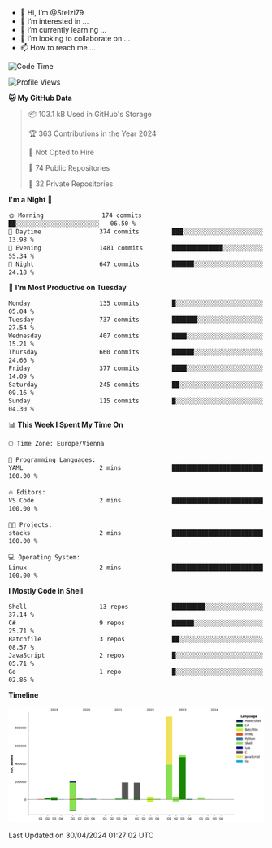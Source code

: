 - 👋 Hi, I’m @Stelzi79
- 👀 I’m interested in ...
- 🌱 I’m currently learning ...
- 💞️ I’m looking to collaborate on ...
- 📫 How to reach me ...

<!--START_SECTION:waka-->
![Code Time](http://img.shields.io/badge/Code%20Time-991%20hrs%2057%20mins-blue)

![Profile Views](http://img.shields.io/badge/Profile%20Views-0-blue)

**🐱 My GitHub Data** 

> 📦 103.1 kB Used in GitHub's Storage 
 > 
> 🏆 363 Contributions in the Year 2024
 > 
> 🚫 Not Opted to Hire
 > 
> 📜 74 Public Repositories 
 > 
> 🔑 32 Private Repositories 
 > 
**I'm a Night 🦉** 

```text
🌞 Morning                174 commits         ██░░░░░░░░░░░░░░░░░░░░░░░   06.50 % 
🌆 Daytime                374 commits         ███░░░░░░░░░░░░░░░░░░░░░░   13.98 % 
🌃 Evening                1481 commits        ██████████████░░░░░░░░░░░   55.34 % 
🌙 Night                  647 commits         ██████░░░░░░░░░░░░░░░░░░░   24.18 % 
```
📅 **I'm Most Productive on Tuesday** 

```text
Monday                   135 commits         █░░░░░░░░░░░░░░░░░░░░░░░░   05.04 % 
Tuesday                  737 commits         ███████░░░░░░░░░░░░░░░░░░   27.54 % 
Wednesday                407 commits         ████░░░░░░░░░░░░░░░░░░░░░   15.21 % 
Thursday                 660 commits         ██████░░░░░░░░░░░░░░░░░░░   24.66 % 
Friday                   377 commits         ████░░░░░░░░░░░░░░░░░░░░░   14.09 % 
Saturday                 245 commits         ██░░░░░░░░░░░░░░░░░░░░░░░   09.16 % 
Sunday                   115 commits         █░░░░░░░░░░░░░░░░░░░░░░░░   04.30 % 
```


📊 **This Week I Spent My Time On** 

```text
🕑︎ Time Zone: Europe/Vienna

💬 Programming Languages: 
YAML                     2 mins              █████████████████████████   100.00 % 

🔥 Editors: 
VS Code                  2 mins              █████████████████████████   100.00 % 

🐱‍💻 Projects: 
stacks                   2 mins              █████████████████████████   100.00 % 

💻 Operating System: 
Linux                    2 mins              █████████████████████████   100.00 % 
```

**I Mostly Code in Shell** 

```text
Shell                    13 repos            █████████░░░░░░░░░░░░░░░░   37.14 % 
C#                       9 repos             ██████░░░░░░░░░░░░░░░░░░░   25.71 % 
Batchfile                3 repos             ██░░░░░░░░░░░░░░░░░░░░░░░   08.57 % 
JavaScript               2 repos             █░░░░░░░░░░░░░░░░░░░░░░░░   05.71 % 
Go                       1 repo              █░░░░░░░░░░░░░░░░░░░░░░░░   02.86 % 
```



**Timeline**

![Lines of Code chart](https://raw.githubusercontent.com/Stelzi79/Stelzi79/main/assets/bar_graph.png)


 Last Updated on 30/04/2024 01:27:02 UTC
<!--END_SECTION:waka-->

<!---
Stelzi79/Stelzi79 is a ✨ special ✨ repository because its `README.md` (this file) appears on your GitHub profile.
You can click the Preview link to take a look at your changes.
--->
